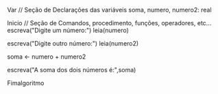 Var
// Seção de Declarações das variáveis 
soma, numero, numero2: real

Inicio
// Seção de Comandos, procedimento, funções, operadores, etc... 
escreva("Digite um número:")
leia(numero)

escreva("Digite outro número:")
leia(numero2)

soma <- numero + numero2

escreva("A soma dos dois números é:",soma)

Fimalgoritmo
